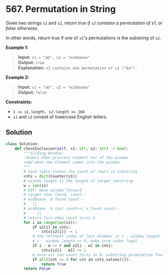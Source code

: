 # 567. Permutation in String


Given two strings `s1` and `s2`, return *true if `s2` contains a permutation of s1, or false otherwise*.

In other words, return true if one of `s1`'s permutations is the substring of `s2`.

 

**Example 1:**

>**Input:** `s1 = "ab", s2 = "eidbaooo"`  
**Output:** `true`  
**Explanation:** `s2 contains one permutation of s1 ("ba").`



**Example 2:**

>**Input:** `s1 = "ab", s2 = "eidboaoo"`  
**Output:** `false`
 

**Constraints:**

* `1 <= s1.length, s2.length <= 104`
* `s1` and `s2` consist of lowercase English letters.


## Solution
```python
class Solution:
    def checkInclusion(self, s1: str, s2: str) -> bool:
        """Sliding Window: 
        -deduct when previous element out of the window
        +add when new element comes into the window 
        """
        # hash table stores the count of chars in substring 
        cnts = dict(Counter(s1))
        # window length is the length of target substring
        w = len(s1)
        # KEY: move window forward
        # target char found, count--
        # eidboaoo  b found count--
        #   ||  
        # eidboaoo  b lost count++; a found count--
        #     ||         
        # return Ture when count turns 0
        for i in range(len(s2)):
            if s2[i] in cnts:
                cnts[s2[i]] -= 1
            # the leftmost index of lost element is i - window length
            # i - window length >= 0, make sure index legal
            if i - w >= 0 and s2[i - w] in cnts:
                cnts[s2[i - w]] += 1
            # once all the count turns to 0, substring permutation found
            if all([cnt == 0 for cnt in cnts.values()]):
                return True
        return False                
```
